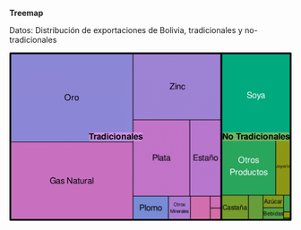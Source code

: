 **Treemap**

Datos: Distribución de exportaciones de Bolivia, tradicionales y no-tradicionales

![](salida/Rplot-1.png)
